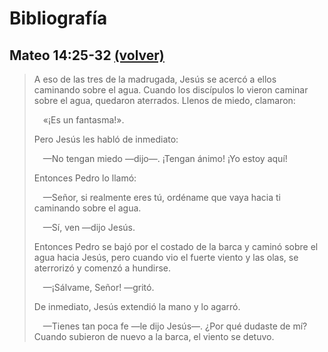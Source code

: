 # Bibliografía

## Mateo 14:25-32 [(volver)](/preadolescentes/miedos/sesion1.md#la-importancia-de-pedro)

> A eso de las tres de la madrugada, Jesús se acercó a ellos caminando sobre el agua. Cuando los discípulos lo vieron caminar sobre el agua, quedaron aterrados. Llenos de miedo, clamaron:
>
> &emsp;«¡Es un fantasma!».
>
> Pero Jesús les habló de inmediato:
>
> &emsp;—No tengan miedo —dijo—. ¡Tengan ánimo! ¡Yo estoy aquí!
>
>Entonces Pedro lo llamó:
>
>&emsp;—Señor, si realmente eres tú, ordéname que vaya hacia ti caminando sobre el agua.
>
>&emsp;—Sí, ven —dijo Jesús.
>
>Entonces Pedro se bajó por el costado de la barca y caminó sobre el agua hacia Jesús, pero cuando vio el fuerte viento y las olas, se aterrorizó y comenzó a hundirse.
>
>&emsp;—¡Sálvame, Señor! —gritó.
>
>De inmediato, Jesús extendió la mano y lo agarró.
>
>&emsp;—Tienes tan poca fe —le dijo Jesús—. ¿Por qué dudaste de mí? Cuando subieron de nuevo a la barca, el viento se detuvo.
